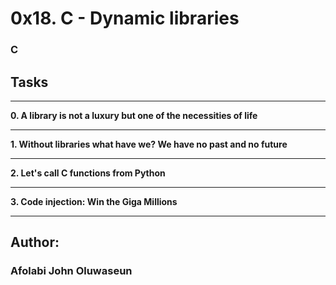 # 0x18. C - Dynamic libraries
### C

## **Tasks** ##
___
 __0. A library is not a luxury but one of the necessities of life__
___
 __1. Without libraries what have we? We have no past and no future__
___
 __2. Let's call C functions from Python__
___
 __3. Code injection: Win the Giga Millions__
___

## Author:
### Afolabi John Oluwaseun
